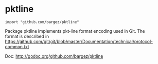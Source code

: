 pktline
=======

    import "github.com/bargez/pktline"

Package pktline implements pkt-line format encoding used in Git.
The format is described in https://github.com/git/git/blob/master/Documentation/technical/protocol-common.txt

Doc: http://godoc.org/github.com/bargez/pktline
